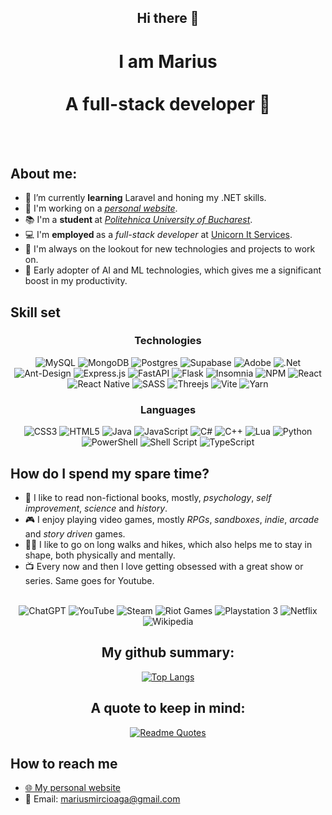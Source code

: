 <!--
**et9hMarius/et9hMarius** is a ✨ _special_ ✨ repository because its `README.md` (this file) appears on your GitHub profile.

Here are some ideas to get you started:

- 🔭 I’m currently working on ...
- 🌱 I’m currently learning ...
- 👯 I’m looking to collaborate on ...
- 🤔 I’m looking for help with ...
- 💬 Ask me about ...
- 📫 How to reach me: ...
- 😄 Pronouns: ...
- ⚡ Fun fact: ...
-->

<div align="center">

## Hi there 👋

# I am Marius <br></br> A full-stack developer 🚀

</div>

<br/><br/>

## About me:

- 🌱 I’m currently <b>learning</b> Laravel and honing my .NET skills.
- 📜 I'm working on a [_personal website_]([https://marius-mircioaga.vercel.app](https://mariusmircioaga.com)).
- 📚 I'm a <b>student </b> at [_Politehnica University of Bucharest_](https://upb.ro).
- 💻 I'm <b> employed </b> as a _full-stack developer_ at [Unicorn It Services](https://unicorn-tech.org).
- 🔭 I'm always on the lookout for new technologies and projects to work on.
- 🤖 Early adopter of AI and ML technologies, which gives me a significant boost in my productivity.

## Skill set

<div align="center">

### Technologies

![MySQL](https://img.shields.io/badge/mysql-%2300f.svg?style=for-the-badge&logo=mysql&logoColor=white)
![MongoDB](https://img.shields.io/badge/MongoDB-%234ea94b.svg?style=for-the-badge&logo=mongodb&logoColor=white)
![Postgres](https://img.shields.io/badge/postgres-%23316192.svg?style=for-the-badge&logo=postgresql&logoColor=white)
![Supabase](https://img.shields.io/badge/Supabase-3ECF8E?style=for-the-badge&logo=supabase&logoColor=white)
![Adobe](https://img.shields.io/badge/adobe-%23FF0000.svg?style=for-the-badge&logo=adobe&logoColor=white)
![.Net](https://img.shields.io/badge/.NET-5C2D91?style=for-the-badge&logo=.net&logoColor=white)
![Ant-Design](https://img.shields.io/badge/-AntDesign-%230170FE?style=for-the-badge&logo=ant-design&logoColor=white)
![Express.js](https://img.shields.io/badge/express.js-%23404d59.svg?style=for-the-badge&logo=express&logoColor=%2361DAFB)
![FastAPI](https://img.shields.io/badge/FastAPI-005571?style=for-the-badge&logo=fastapi)
![Flask](https://img.shields.io/badge/flask-%23000.svg?style=for-the-badge&logo=flask&logoColor=white)
![Insomnia](https://img.shields.io/badge/Insomnia-black?style=for-the-badge&logo=insomnia&logoColor=5849BE)
![NPM](https://img.shields.io/badge/NPM-%23CB3837.svg?style=for-the-badge&logo=npm&logoColor=white)
![React](https://img.shields.io/badge/react-%2320232a.svg?style=for-the-badge&logo=react&logoColor=%2361DAFB)
![React Native](https://img.shields.io/badge/react_native-%2320232a.svg?style=for-the-badge&logo=react&logoColor=%2361DAFB)
![SASS](https://img.shields.io/badge/SASS-hotpink.svg?style=for-the-badge&logo=SASS&logoColor=white)
![Threejs](https://img.shields.io/badge/threejs-black?style=for-the-badge&logo=three.js&logoColor=white)
![Vite](https://img.shields.io/badge/vite-%23646CFF.svg?style=for-the-badge&logo=vite&logoColor=white)
![Yarn](https://img.shields.io/badge/yarn-%232C8EBB.svg?style=for-the-badge&logo=yarn&logoColor=white)

### Languages

![CSS3](https://img.shields.io/badge/css3-%231572B6.svg?style=for-the-badge&logo=css3&logoColor=white)
![HTML5](https://img.shields.io/badge/html5-%23E34F26.svg?style=for-the-badge&logo=html5&logoColor=white)
![Java](https://img.shields.io/badge/java-%23ED8B00.svg?style=for-the-badge&logo=openjdk&logoColor=white)
![JavaScript](https://img.shields.io/badge/javascript-%23323330.svg?style=for-the-badge&logo=javascript&logoColor=%23F7DF1E)
![C#](https://img.shields.io/badge/c%23-%23239120.svg?style=for-the-badge&logo=csharp&logoColor=white)
![C++](https://img.shields.io/badge/c++-%2300599C.svg?style=for-the-badge&logo=c%2B%2B&logoColor=white)
![Lua](https://img.shields.io/badge/lua-%232C2D72.svg?style=for-the-badge&logo=lua&logoColor=white)
![Python](https://img.shields.io/badge/python-3670A0?style=for-the-badge&logo=python&logoColor=ffdd54)
![PowerShell](https://img.shields.io/badge/PowerShell-%235391FE.svg?style=for-the-badge&logo=powershell&logoColor=white)
![Shell Script](https://img.shields.io/badge/shell_script-%23121011.svg?style=for-the-badge&logo=gnu-bash&logoColor=white)
![TypeScript](https://img.shields.io/badge/typescript-%23007ACC.svg?style=for-the-badge&logo=typescript&logoColor=white)

</div>

## How do I spend my spare time?

- 📖 I like to read non-fictional books, mostly, _psychology_, _self improvement_, _science_ and _history_.
- 🎮 I enjoy playing video games, mostly _RPGs_, _sandboxes_, _indie_, _arcade_ and _story driven_ games.
- 🚶‍♂️ I like to go on long walks and hikes, which also helps me to stay in shape, both physically and mentally.
- 📺 Every now and then I love getting obsessed with a great show or series. Same goes for Youtube.
  <br></br>

<div align="center">

![ChatGPT](https://img.shields.io/badge/chatGPT-74aa9c?style=for-the-badge&logo=openai&logoColor=white)
![YouTube](https://img.shields.io/badge/YouTube-%23FF0000.svg?style=for-the-badge&logo=YouTube&logoColor=white)
![Steam](https://img.shields.io/badge/steam-%23000000.svg?style=for-the-badge&logo=steam&logoColor=white)
![Riot Games](https://img.shields.io/badge/riotgames-D32936.svg?style=for-the-badge&logo=riotgames&logoColor=white)
![Playstation 3](https://img.shields.io/badge/Playstation%203-003791?style=for-the-badge&logo=playstation-3&logoColor=white)
![Netflix](https://img.shields.io/badge/Netflix-E50914?style=for-the-badge&logo=netflix&logoColor=white)
![Wikipedia](https://img.shields.io/badge/Wikipedia-%23000000.svg?style=for-the-badge&logo=wikipedia&logoColor=white)

</div>

<div align="center">

## My github summary:

[![Top Langs](https://github-readme-stats.vercel.app/api/top-langs/?username=et9hMarius&layout=compact&theme=dark)](https://github.com/anuraghazra/github-readme-stats)

## A quote to keep in mind:

[![Readme Quotes](https://quotes-github-readme.vercel.app/api?type=horizontal&theme=dark&quote=Don%27t+over+specialize%2C+don%27t+be+too+sure+that+you+know+the+future.+Be+flexible.&author=Bjarne+Stroustrup%2C+The+creator+of+C%2B%2B)](https://www.youtube.com/watch?v=-QxI-RP6-HM)

</div>

## How to reach me

- [🌐 My personal website](https://mariusmircioaga.com)
- 📧 Email: [mariusmircioaga@gmail.com](mailto:mariusmircioaga@gmail.com)
